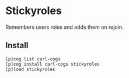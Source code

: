 # Stickyroles

Remembers users roles and adds them on rejoin.

## Install

```
[p]cog list carl-cogs
[p]cog install carl-cogs stickyroles
[p]load stickyroles
```
